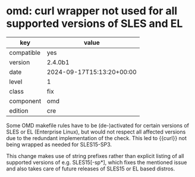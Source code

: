 [//]: # (werk v2)
# omd: curl wrapper not used for all supported versions of SLES and EL

key        | value
---------- | ---
compatible | yes
version    | 2.4.0b1
date       | 2024-09-17T15:13:20+00:00
level      | 1
class      | fix
component  | omd
edition    | cre

Some OMD makefile rules have to be (de-)activated for certain versions of SLES or EL
(Enterprise Linux), but would not respect all affected versions due to the redundant
implementation of the check. This led to {{curl}} not being wrapped as needed for SLES15-SP3.

This change makes use of string prefixes rather than explicit listing of all supported
versions of e.g. SLES15[-sp*], which fixes the mentioned issue and also takes care of
future releases of SLES15 or EL based distros.